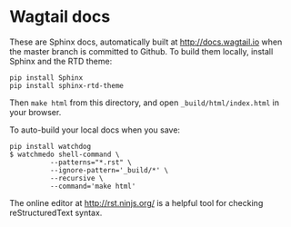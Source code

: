 # Wagtail docs

These are Sphinx docs, automatically built at http://docs.wagtail.io when the master branch is committed to Github. To build them locally, install Sphinx and the RTD theme:

    pip install Sphinx
    pip install sphinx-rtd-theme

Then ``make html`` from this directory, and open ``_build/html/index.html`` in your browser.

To auto-build your local docs when you save:

    pip install watchdog
    $ watchmedo shell-command \
              --patterns="*.rst" \
              --ignore-pattern='_build/*' \
              --recursive \
              --command='make html'

The online editor at http://rst.ninjs.org/ is a helpful tool for checking reStructuredText syntax.
